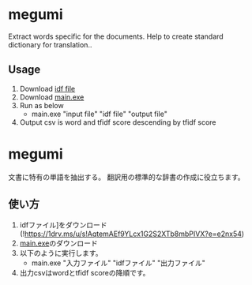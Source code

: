 # megumi
  
Extract words specific for the documents.
Help to create standard dictionary for translation..

## Usage
  
1. Download [idf file](!https://1drv.ms/u/s!AqtemAEf9YLcx1G2S2XTb8mbPIVX?e=e2nx54)
1. Download [main.exe](dist/main.exe)
1. Run as below
    - main.exe "input file" "idf file" "output file"
1. Output csv is word and tfidf score descending by tfidf score
  
# megumi
  
文書に特有の単語を抽出する。
翻訳用の標準的な辞書の作成に役立ちます。

## 使い方
  
1. idfファイル]をダウンロード(!https://1drv.ms/u/s!AqtemAEf9YLcx1G2S2XTb8mbPIVX?e=e2nx54)
1. [main.exe](dist/main.exe)のダウンロード
1. 以下のように実行します。
    - main.exe "入力ファイル" "idfファイル" "出力ファイル"
1. 出力csvはwordとtfidf scoreの降順です。